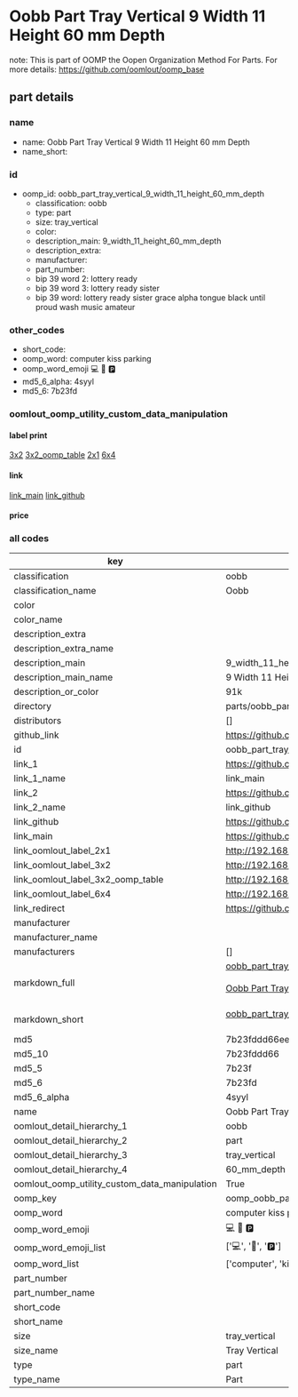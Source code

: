 # Oobb Part Tray Vertical 9 Width 11 Height 60 mm Depth  

note: This is part of OOMP the Oopen Organization Method For Parts. For more details: https://github.com/oomlout/oomp_base

##  part details
  







### name
* name: Oobb Part Tray Vertical 9 Width 11 Height 60 mm Depth
* name_short: 
### id
* oomp_id: oobb_part_tray_vertical_9_width_11_height_60_mm_depth
  * classification: oobb
  * type: part
  * size: tray_vertical
  * color: 
  * description_main: 9_width_11_height_60_mm_depth
  * description_extra: 
  * manufacturer: 
  * part_number: 
  * bip 39 word 2: lottery ready
  * bip 39 word 3: lottery ready sister
  * bip 39 word: lottery ready sister grace alpha tongue black until proud wash music amateur

### other_codes
* short_code: 
* oomp_word: computer kiss parking
* oomp_word_emoji :computer: :kiss: :parking:
* md5_6_alpha: 4syyl
* md5_6: 7b23fd






### oomlout_oomp_utility_custom_data_manipulation
#### label print
[3x2](http://192.168.1.245:1112/?label=oomp%204syyl)
[3x2_oomp_table](http://192.168.1.108:1112/?label=oomp%204syyl)
[2x1](http://192.168.1.242:1112/?label=oomp%204syyl)
[6x4](http://192.168.1.55:1112/?label=oomp%204syyl)    

#### link

[link_main](https://github.com/oomlout/oomlout_oomp_version_1_messy/tree/main/parts/oobb_part_tray_vertical_9_width_11_height_60_mm_depth) [link_github](https://github.com/oomlout/oomlout_oomp_version_1_messy/tree/main/parts/oobb_part_tray_vertical_9_width_11_height_60_mm_depth)                             

#### price







### all codes 
| key | value |  
| --- | --- |  
| classification | oobb |  
| classification_name | Oobb |  
| color |  |  
| color_name |  |  
| description_extra |  |  
| description_extra_name |  |  
| description_main | 9_width_11_height_60_mm_depth |  
| description_main_name | 9 Width 11 Height 60 mm Depth |  
| description_or_color | 91k |  
| directory | parts/oobb_part_tray_vertical_9_width_11_height_60_mm_depth |  
| distributors | [] |  
| github_link | https://github.com/oomlout/oomlout_oomp_part_src/tree/main/parts/oobb_part_tray_vertical_9_width_11_height_60_mm_depth |  
| id | oobb_part_tray_vertical_9_width_11_height_60_mm_depth |  
| link_1 | https://github.com/oomlout/oomlout_oomp_version_1_messy/tree/main/parts/oobb_part_tray_vertical_9_width_11_height_60_mm_depth |  
| link_1_name | link_main |  
| link_2 | https://github.com/oomlout/oomlout_oomp_version_1_messy/tree/main/parts/oobb_part_tray_vertical_9_width_11_height_60_mm_depth |  
| link_2_name | link_github |  
| link_github | https://github.com/oomlout/oomlout_oomp_version_1_messy/tree/main/parts/oobb_part_tray_vertical_9_width_11_height_60_mm_depth |  
| link_main | https://github.com/oomlout/oomlout_oomp_version_1_messy/tree/main/parts/oobb_part_tray_vertical_9_width_11_height_60_mm_depth |  
| link_oomlout_label_2x1 | http://192.168.1.242:1112/?label=oomp%204syyl |  
| link_oomlout_label_3x2 | http://192.168.1.245:1112/?label=oomp%204syyl |  
| link_oomlout_label_3x2_oomp_table | http://192.168.1.108:1112/?label=oomp%204syyl |  
| link_oomlout_label_6x4 | http://192.168.1.55:1112/?label=oomp%204syyl |  
| link_redirect | https://github.com/oomlout/oomlout_oomp_version_1_messy/tree/main/parts/oobb_part_tray_vertical_9_width_11_height_60_mm_depth |  
| manufacturer |  |  
| manufacturer_name |  |  
| manufacturers | [] |  
| markdown_full | [oobb_part_tray_vertical_9_width_11_height_60_mm_depth](none)<br>[](none)<br>[Oobb Part Tray Vertical 9 Width 11 Height 60 Mm Depth](none)<br><br> |  
| markdown_short | [oobb_part_tray_vertical_9_width_11_height_60_mm_depth](none)<br><br> |  
| md5 | 7b23fddd66ee22df91838657932cb420 |  
| md5_10 | 7b23fddd66 |  
| md5_5 | 7b23f |  
| md5_6 | 7b23fd |  
| md5_6_alpha | 4syyl |  
| name | Oobb Part Tray Vertical 9 Width 11 Height 60 mm Depth |  
| oomlout_detail_hierarchy_1 | oobb |  
| oomlout_detail_hierarchy_2 | part |  
| oomlout_detail_hierarchy_3 | tray_vertical |  
| oomlout_detail_hierarchy_4 | 60_mm_depth |  
| oomlout_oomp_utility_custom_data_manipulation | True |  
| oomp_key | oomp_oobb_part_tray_vertical_9_width_11_height_60_mm_depth |  
| oomp_word | computer kiss parking |  
| oomp_word_emoji | :computer: :kiss: :parking: |  
| oomp_word_emoji_list | [':computer:', ':kiss:', ':parking:'] |  
| oomp_word_list | ['computer', 'kiss', 'parking'] |  
| part_number |  |  
| part_number_name |  |  
| short_code |  |  
| short_name |  |  
| size | tray_vertical |  
| size_name | Tray Vertical |  
| type | part |  
| type_name | Part |  
